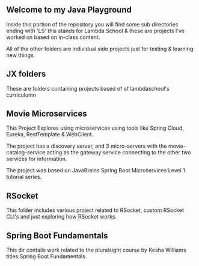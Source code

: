 ## Welcome to my Java Playground

Inside this portion of the repository you will find some sub directories ending with 'LS' this stands for Lambda School & these are projects I've worked on based on in-class content.

All of the other folders are individual side projects just for testing & learning new things.


## JX folders
These are folders containing projects based of of lambdaschool's curriculumn


## Movie Microservices

This Project Explores using microservices using tools like Spring Cloud, Eureka, RestTemplate & WebClient.

The project has a discovery server, and 3 micro-servers with the movie-catalog-service acting as the gateway service connecting to the other two services for information.

The project was based on JavaBrains Spring Boot Microservices Level 1 tutorial series.

## RSocket

This folder includes various project related to RSocket, custom RSocket CLI's and just exploring how RSocket works.

## Spring Boot Fundamentals

This dir contails work related to the pluralsight course by Kesha Williams titles Spring Boot Fundamentals.